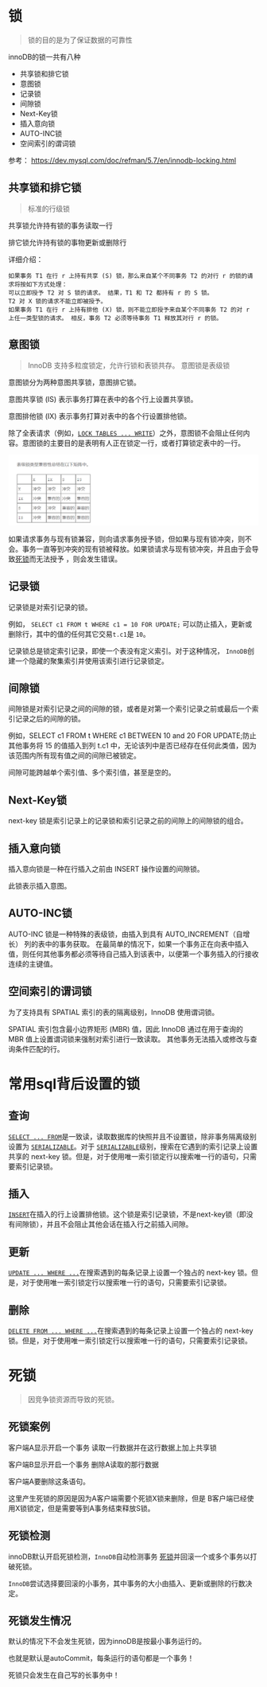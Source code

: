 # 锁

> 锁的目的是为了保证数据的可靠性

innoDB的锁一共有八种

* 共享锁和排它锁
* 意图锁
* 记录锁
* 间隙锁
* Next-Key锁
* 插入意向锁
* AUTO-INC锁
* 空间索引的谓词锁

参考： https://dev.mysql.com/doc/refman/5.7/en/innodb-locking.html

## 共享锁和排它锁

> 标准的行级锁

共享锁允许持有锁的事务读取一行

排它锁允许持有锁的事物更新或删除行

详细介绍：

```
如果事务 T1 在行 r 上持有共享 (S) 锁，那么来自某个不同事务 T2 的对行 r 的锁的请求将按如下方式处理：
可以立即授予 T2 对 S 锁的请求。 结果，T1 和 T2 都持有 r 的 S 锁。
T2 对 X 锁的请求不能立即被授予。
如果事务 T1 在行 r 上持有排他 (X) 锁，则不能立即授予来自某个不同事务 T2 的对 r 上任一类型锁的请求。 相反，事务 T2 必须等待事务 T1 释放其对行 r 的锁。
```

## 意图锁

> InnoDB 支持多粒度锁定，允许行锁和表锁共存。 意图锁是表级锁

意图锁分为两种意图共享锁，意图排它锁。

意图共享锁 (IS) 表示事务打算在表中的各个行上设置共享锁。

意图排他锁 (IX) 表示事务打算对表中的各个行设置排他锁。

除了全表请求（例如，[`LOCK TABLES ... WRITE`](https://dev.mysql.com/doc/refman/5.7/en/lock-tables.html)）之外，意图锁不会阻止任何内容。意图锁的主要目的是表明有人正在锁定一行，或者打算锁定表中的一行。

![image-20210904174011144](img/image-20210904174011144.png)

如果请求事务与现有锁兼容，则向请求事务授予锁，但如果与现有锁冲突，则不会。事务一直等到冲突的现有锁被释放。如果锁请求与现有锁冲突，并且由于会导致[死锁](https://dev.mysql.com/doc/refman/5.7/en/glossary.html#glos_deadlock)而无法授予 ，则会发生错误。

## 记录锁

记录锁是对索引记录的锁。

例如， `SELECT c1 FROM t WHERE c1 = 10 FOR UPDATE;` 可以防止插入，更新或删除行，其中的值的任何其它交易`t.c1`是 `10`。

记录锁总是锁定索引记录，即使一个表没有定义索引。对于这种情况， `InnoDB`创建一个隐藏的聚集索引并使用该索引进行记录锁定。

## 间隙锁

间隙锁是对索引记录之间的间隙的锁，或者是对第一个索引记录之前或最后一个索引记录之后的间隙的锁。

例如，SELECT c1 FROM t WHERE c1 BETWEEN 10 and 20 FOR UPDATE;防止其他事务将 15 的值插入到列 t.c1 中，无论该列中是否已经存在任何此类值，因为该范围内所有现有值之间的间隙已被锁定。

间隙可能跨越单个索引值、多个索引值，甚至是空的。

## Next-Key锁

next-key 锁是索引记录上的记录锁和索引记录之前的间隙上的间隙锁的组合。

## 插入意向锁

插入意向锁是一种在行插入之前由 INSERT 操作设置的间隙锁。

此锁表示插入意图。

## AUTO-INC锁

AUTO-INC 锁是一种特殊的表级锁，由插入到具有 AUTO_INCREMENT（自增长） 列的表中的事务获取。 在最简单的情况下，如果一个事务正在向表中插入值，则任何其他事务都必须等待自己插入到该表中，以便第一个事务插入的行接收连续的主键值。

## 空间索引的谓词锁

为了支持具有 SPATIAL 索引的表的隔离级别，InnoDB 使用谓词锁。

SPATIAL 索引包含最小边界矩形 (MBR) 值，因此 InnoDB 通过在用于查询的 MBR 值上设置谓词锁来强制对索引进行一致读取。 其他事务无法插入或修改与查询条件匹配的行。

# 常用sql背后设置的锁

## 查询 

[`SELECT ... FROM`](https://dev.mysql.com/doc/refman/5.7/en/select.html)是一致读，读取数据库的快照并且不设置锁，除非事务隔离级别设置为 [`SERIALIZABLE`](https://dev.mysql.com/doc/refman/5.7/en/innodb-transaction-isolation-levels.html#isolevel_serializable)。对于 [`SERIALIZABLE`](https://dev.mysql.com/doc/refman/5.7/en/innodb-transaction-isolation-levels.html#isolevel_serializable)级别，搜索在它遇到的索引记录上设置共享的 next-key 锁。但是，对于使用唯一索引锁定行以搜索唯一行的语句，只需要索引记录锁。

## 插入

[`INSERT`](https://dev.mysql.com/doc/refman/5.7/en/insert.html)在插入的行上设置排他锁。这个锁是索引记录锁，不是next-key锁（即没有间隙锁），并且不会阻止其他会话在插入行之前插入间隙。

## 更新

[`UPDATE ... WHERE ...`](https://dev.mysql.com/doc/refman/5.7/en/update.html)在搜索遇到的每条记录上设置一个独占的 next-key 锁。但是，对于使用唯一索引锁定行以搜索唯一行的语句，只需要索引记录锁。

## 删除

[`DELETE FROM ... WHERE ...`](https://dev.mysql.com/doc/refman/5.7/en/delete.html)在搜索遇到的每条记录上设置一个独占的 next-key 锁。但是，对于使用唯一索引锁定行以搜索唯一行的语句，只需要索引记录锁。

# 死锁

> 因竞争锁资源而导致的死锁。

## 死锁案例

客户端A显示开启一个事务 读取一行数据并在这行数据上加上共享锁

客户端B显示开启一个事务 删除A读取的那行数据

客户端A要删除这条语句。

这里产生死锁的原因是因为A客户端需要个死锁X锁来删除，但是 B客户端已经使用X锁锁定，但是需要等到A事务结束释放S锁。

## 死锁检测

innoDB默认开启死锁检测，`InnoDB`自动检测事务 [死锁](https://dev.mysql.com/doc/refman/5.7/en/glossary.html#glos_deadlock)并回滚一个或多个事务以打破死锁。

`InnoDB`尝试选择要回滚的小事务，其中事务的大小由插入、更新或删除的行数决定。

## 死锁发生情况

默认的情况下不会发生死锁，因为innoDB是按最小事务运行的。

也就是默认是autoCommit，每条运行的语句都是一个事务！

死锁只会发生在自己写的长事务中！